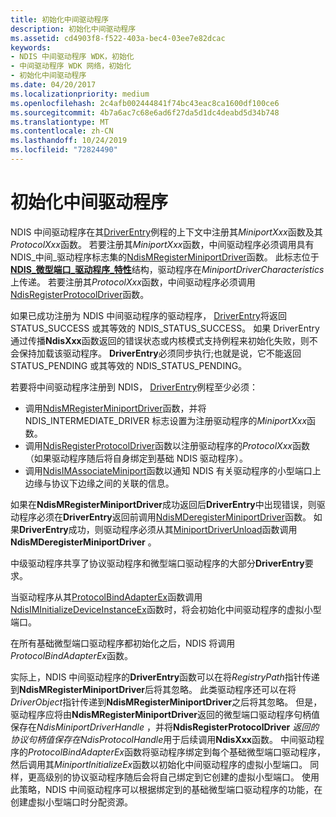 ```yaml
---
title: 初始化中间驱动程序
description: 初始化中间驱动程序
ms.assetid: cd4903f8-f522-403a-bec4-03ee7e82dcac
keywords:
- NDIS 中间驱动程序 WDK，初始化
- 中间驱动程序 WDK 网络，初始化
- 初始化中间驱动程序
ms.date: 04/20/2017
ms.localizationpriority: medium
ms.openlocfilehash: 2c4afb002444841f74bc43eac8ca1600df100ce6
ms.sourcegitcommit: 4b7a6ac7c68e6ad6f27da5d1dc4deabd5d34b748
ms.translationtype: MT
ms.contentlocale: zh-CN
ms.lasthandoff: 10/24/2019
ms.locfileid: "72824490"
---
```

# <a name="initializing-an-intermediate-driver"></a>初始化中间驱动程序



NDIS 中间驱动程序在其[DriverEntry](https://docs.microsoft.com/windows-hardware/drivers/ddi/wdm/nc-wdm-driver_initialize)例程的上下文中注册其*MiniportXxx*函数及其*ProtocolXxx*函数。 若要注册其*MiniportXxx*函数，中间驱动程序必须调用具有 NDIS\_中间\_驱动程序标志集的[NdisMRegisterMiniportDriver](https://docs.microsoft.com/windows-hardware/drivers/ddi/ndis/nf-ndis-ndismregisterminiportdriver)函数。 此标志位于[**NDIS\_微型端口\_驱动程序\_特性**](https://docs.microsoft.com/windows-hardware/drivers/ddi/ndis/ns-ndis-_ndis_miniport_driver_characteristics)结构，驱动程序在*MiniportDriverCharacteristics*上传递。 若要注册其*ProtocolXxx*函数，中间驱动程序必须调用[NdisRegisterProtocolDriver](https://docs.microsoft.com/windows-hardware/drivers/ddi/ndis/nf-ndis-ndisregisterprotocoldriver)函数。

如果已成功注册为 NDIS 中间驱动程序的驱动程序， [DriverEntry](https://docs.microsoft.com/windows-hardware/drivers/ddi/wdm/nc-wdm-driver_initialize)将返回 STATUS_SUCCESS 或其等效的 NDIS_STATUS_SUCCESS。 如果 DriverEntry 通过传播**NdisXxx**函数返回的错误状态或内核模式支持例程来初始化失败，则不会保持加载该驱动程序。 **DriverEntry**必须同步执行;也就是说，它不能返回 STATUS_PENDING 或其等效的 NDIS_STATUS_PENDING。

若要将中间驱动程序注册到 NDIS， [DriverEntry](https://docs.microsoft.com/windows-hardware/drivers/ddi/wdm/nc-wdm-driver_initialize)例程至少必须：

- 调用[NdisMRegisterMiniportDriver](https://docs.microsoft.com/windows-hardware/drivers/ddi/ndis/nf-ndis-ndismregisterminiportdriver)函数，并将 NDIS_INTERMEDIATE_DRIVER 标志设置为注册驱动程序的*MiniportXxx*函数。
- 调用[NdisRegisterProtocolDriver](https://docs.microsoft.com/windows-hardware/drivers/ddi/ndis/nf-ndis-ndisregisterprotocoldriver)函数以注册驱动程序的*ProtocolXxx*函数（如果驱动程序随后将自身绑定到基础 NDIS 驱动程序）。
- 调用[NdisIMAssociateMiniport](https://docs.microsoft.com/windows-hardware/drivers/ddi/ndis/nf-ndis-ndisimassociateminiport)函数以通知 NDIS 有关驱动程序的小型端口上边缘与协议下边缘之间的关联的信息。

如果在**NdisMRegisterMiniportDriver**成功返回后**DriverEntry**中出现错误，则驱动程序必须在**DriverEntry**返回前调用[NdisMDeregisterMiniportDriver](https://docs.microsoft.com/windows-hardware/drivers/ddi/ndis/nf-ndis-ndismderegisterminiportdriver)函数。 如果**DriverEntry**成功，则驱动程序必须从其[MiniportDriverUnload](https://docs.microsoft.com/windows-hardware/drivers/ddi/ndis/nc-ndis-miniport_unload)函数调用**NdisMDeregisterMiniportDriver** 。

中级驱动程序共享了协议驱动程序和微型端口驱动程序的大部分**DriverEntry**要求。

当驱动程序从其[ProtocolBindAdapterEx](https://docs.microsoft.com/windows-hardware/drivers/ddi/ndis/nc-ndis-protocol_bind_adapter_ex)函数调用[NdisIMInitializeDeviceInstanceEx](https://docs.microsoft.com/windows-hardware/drivers/ddi/ndis/nf-ndis-ndisiminitializedeviceinstanceex)函数时，将会初始化中间驱动程序的虚拟小型端口。

在所有基础微型端口驱动程序都初始化之后，NDIS 将调用*ProtocolBindAdapterEx*函数。

实际上，NDIS 中间驱动程序的**DriverEntry**函数可以在将*RegistryPath*指针传递到**NdisMRegisterMiniportDriver**后将其忽略。 此类驱动程序还可以在将*DriverObject*指针传递到**NdisMRegisterMiniportDriver**之后将其忽略。 但是，驱动程序应将由**NdisMRegisterMiniportDriver**返回的微型端口驱动程序句柄值保存在*NdisMiniportDriverHandle* ，并将**NdisRegisterProtocolDriver** *返回的协议句柄值保存在NdisProtocolHandle*用于后续调用**NdisXxx**函数。 中间驱动程序的*ProtocolBindAdapterEx*函数将驱动程序绑定到每个基础微型端口驱动程序，然后调用其*MiniportInitializeEx*函数以初始化中间驱动程序的虚拟小型端口。 同样，更高级别的协议驱动程序随后会将自己绑定到它创建的虚拟小型端口。 使用此策略，NDIS 中间驱动程序可以根据绑定到的基础微型端口驱动程序的功能，在创建虚拟小型端口时分配资源。
